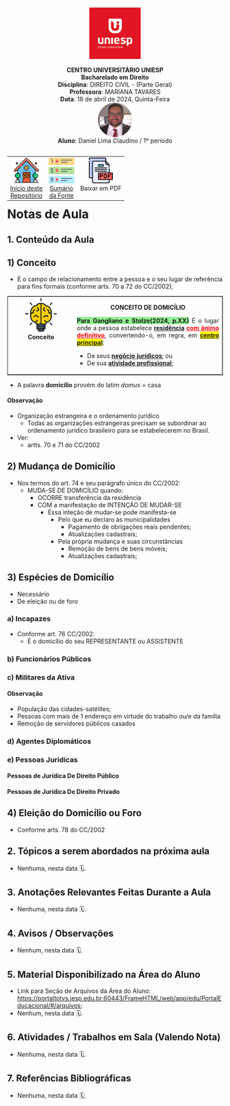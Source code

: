 <div align="center">

<p align="center"><img height="120" src="../../../figuras/LOGO_UNIESP.png"> </p>

<p align="center"><b>CENTRO UNIVERSITÁRIO UNIESP</b><br>
<b>Bacharelado em Direito</b><br>
<b>Disciplina</b>: DIREITO CIVIL - (Parte Geral)<br>
<b>Professora</b>: MARIANA TAVARES<br>
<b>Data</b>: 18 de abril de 2024, Quinta-Feira<br>
<img align="center" src="../../../figuras/FOTO_PERFIL_DANIEL_CLAUDINO_2023.png" width="80"><br>
<b>Aluno</b>: Daniel Lima Claudino / 1º período<br>
 </p>
</div>

<table align="right" border="0">
  <tr>
    <td align="center" valign="top">
      <a href="../../../README.md">
        <img src="https://github.com/dnlclaudino/imagens/blob/master/icones/icone-casa2.png?raw=true" heigh="60" width="60"><br>Início deste <br>Repositório
      </a>
    </td>
    <td align="center" valign="top">
      <a href="../README.md">
        <img src="https://github.com/dnlclaudino/imagens/blob/master/icones/icone-sumario.png?raw=true" heigh="60" width="60"><br>Sumário<br>da Fonte
      </a>
    </td>
    <td align="center" valign="top">
        <img src="https://github.com/dnlclaudino/imagens/blob/master/icones-aplicativos/pdf/pdf.png?raw=true" heigh="60" width="60"><br>Baixar em PDF
    </td>
  </tr>
</table>

# Notas de Aula

## 1. Conteúdo da Aula

## 1) Conceito

- É o campo de relacionamento entre a pessoa e o seu lugar de referência para fins formais (conforme arts. 70 a 72 do CC/2002);

<table border="1" id="quadro-definicao-domicílio">
<tr>
  <td align="center" valign="top"width="140px" style="border-right-style:hidden">
   <img src="https://github.com/dnlclaudino/imagens/blob/master/gestao-do-conhecimento/icone-conceito.png?raw=true" heigh="80" width="80"><br>
   <b>Conceito</b>
  </td>
  <td valign="top">
<p style="text-align:center"><b>CONCEITO DE DOMICÍLIO</b></p>
  <p style="text-align:justify">
    <span style="background-color:lightgreen"><b>Para Gangliano e Stolze(2024, p.XX)</b></span> É o lugar onde a pessoa estabelece <b><u>residência</u></b> <span style="color:red;font-weight:bold"><b><u>com ânimo definitivo</u></b></span>, convertendo-o, em regra, em <span style="background-color:yellow"><b><u>centro principal</u></b></span>:</p>
   <ul>
     <li>De seus <b><u>negócio jurídicos</u></b>; ou</li>
     <li>De sua <b><u>atividade profissional</u></b>;</li>
   </ul>
   </td>
</tr>
</table>

- A palavra **domicílio** provém do latim _domus_ = casa

#### Observação

- Organização estrangeira e o ordenamento jurídico
  - Todas as organizações estrangeiras precisam se subordinar ao ordenamento jurídico brasileiro para se estabelecerem no Brasil.
- Ver:
  - artts. 70 e 71 do CC/2002

## 2) Mudança de Domicílio

- Nos termos do art. 74 e seu parágrafo único do CC/2002:
  - MUDA-SE DE DOMICÍLIO quando:
    - OCORRE transferência da residência
    - COM a manifestação de INTENÇÃO DE MUDAR-SE
      - Essa inteção de mudar-se pode manifesta-se 
        - Pelo que eu declaro às municipalidades
          - Pagamento de obrigações reais pendentes;
          - Atualizações cadastrais;
        - Pela própria mudança e suas circunstâncias 
          - Remoção de bens de bens móveis;
          - Atualizações cadastrais;

## 3) Espécies de Domicílio

- Necessário
- De eleição ou de foro

### a) Incapazes 

- Conforme art. 76 CC/2002:
  - É o domicílio do seu REPRESENTANTE ou ASSISTENTE

### b) Funcionários Públicos

### c) Militares da Ativa

#### Observação

- População das cidades-satélites;
- Pessoas com mais de 1 endereço em virtude do trabalho ou/e da família
- Remoção de servidores públicos casados

### d) Agentes Diplomáticos

### e) Pessoas Jurídicas

#### Pessoas de Jurídica De Direito Público

#### Pessoas de Jurídica De Direito Privado

## 4) Eleição do Domicílio ou Foro

- Conforme arts. 78 do CC/2002

## 2. Tópicos a serem abordados na próxima aula

- Nenhuma, nesta data 🗓.

## 3. Anotações Relevantes Feitas Durante a Aula

- Nenhuma, nesta data 🗓.

## 4. Avisos / Observações

- Nenhum, nesta data 🗓.

## 5. Material Disponibilizado na Área do Aluno

- Link para Seção de Arquivos da Área do Aluno: https://portaltotvs.iesp.edu.br:60443/FrameHTML/web/app/edu/PortalEducacional/#/arquivos;
- Nenhum, nesta data 🗓.

## 6. Atividades / Trabalhos em Sala (Valendo Nota)

- Nenhuma, nesta data 🗓.

## 7. Referências Bibliográficas

- Nenhuma, nesta data 🗓.
